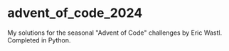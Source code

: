 # advent_of_code_2024
My solutions for the seasonal "Advent of Code" challenges by Eric Wastl. Completed in Python. 
